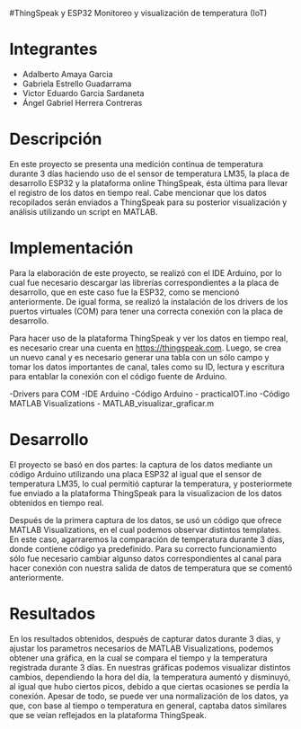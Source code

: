 #ThingSpeak y ESP32 Monitoreo y visualización de temperatura (IoT)

# Integrantes
- Adalberto Amaya Garcia
- Gabriela Estrello Guadarrama
- Victor Eduardo Garcia Sardaneta
- Ángel Gabriel Herrera Contreras


# Descripción
En este proyecto se presenta una medición contínua de temperatura durante 3 días haciendo uso de el sensor de temperatura LM35, la placa de desarrollo ESP32 y la plataforma online ThingSpeak, ésta última para llevar el registro de los datos en tiempo real. Cabe mencionar que los datos recopilados serán enviados a ThingSpeak para su posterior visualización y análisis utilizando un script en MATLAB.


# Implementación
Para la elaboración de este proyecto, se realizó con el IDE Arduino, por lo cual fue necesario descargar las librerías correspondientes a la placa de desarrollo, que en este caso fue la ESP32, como se mencionó anteriormente. De igual forma, se realizó la instalación de los drivers de los puertos virtuales (COM) para tener una correcta conexión con la placa de desarrollo.

Para hacer uso de la plataforma ThingSpeak y ver los datos en tiempo real, es necesario crear una cuenta en https://thingspeak.com. Luego, se crea un nuevo canal y es necesario generar una tabla con un sólo campo y tomar los datos importantes de canal, tales como su ID, lectura y escritura para entablar la conexión con el código fuente de Arduino. 

-Drivers para COM
-IDE Arduino
-Código Arduino - practicaIOT.ino
-Código MATLAB Visualizations - MATLAB_visualizar_graficar.m

# Desarrollo
El proyecto se basó en dos partes: la captura de los datos mediante un código Arduino utilizando una placa ESP32 al igual que el sensor de temperatura LM35, lo cual permitió capturar la temperatura, y posteriormete fue enviado a la plataforma ThingSpeak para la visualizacion de los datos obtenidos en tiempo real.

Después de la primera captura de los datos, se usó un código que ofrece MATLAB Visualizations, en el cual podemos observar distintos templates. En este caso, agarraremos la comparación de temperatura durante 3 días, donde contiene código ya predefinido. Para su correcto funcionamiento sólo fue necesario cambiar algunso datos correspondientes al canal para hacer conexión con nuestra salida de datos de temperatura que se comentó anteriormente.

# Resultados
En los resultados obtenidos, después de capturar datos durante 3 días, y ajustar los parametros necesarios de MATLAB Visualizations, podemos obtener una gráfica, en la cual se compara el tiempo y la temperatura registrada durante 3 días. En nuestras gráficas podemos visualizar distintos cambios, dependiendo la hora del día, la temperatura aumentó y disminuyó, al igual que hubo ciertos picos, debido a que ciertas ocasiones se perdía la conexión. Apesar de todo, se puede ver una normalización de los datos, ya que, con base al tiempo o temperatura en general, captaba datos similares que se veían reflejados en la plataforma ThingSpeak.
